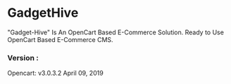 # GadgetHive
"Gadget-Hive" Is An OpenCart Based E-Commerce Solution. Ready to Use OpenCart Based E-Commerce CMS. 
### Version :
Opencart: v3.0.3.2 April 09, 2019
